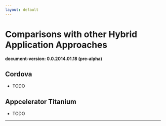 ```yaml
---
layout: default
---
```







Comparisons with other Hybrid Application Approaches
=================
**document-version:  0.0.2014.01.18 (pre-alpha)**  


Cordova
----

* TODO


Appcelerator Titanium
----

* TODO



----
